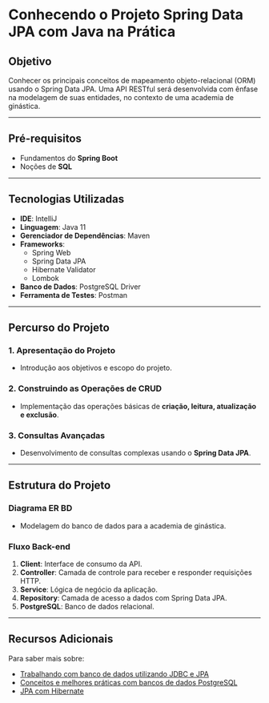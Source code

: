 # Conhecendo o Projeto Spring Data JPA com Java na Prática

## Objetivo

Conhecer os principais conceitos de mapeamento objeto-relacional (ORM) usando o Spring Data JPA. Uma API RESTful será desenvolvida com ênfase na modelagem de suas entidades, no contexto de uma academia de ginástica.

---

## Pré-requisitos

- Fundamentos do **Spring Boot**
- Noções de **SQL**

---

## Tecnologias Utilizadas

- **IDE**: IntelliJ
- **Linguagem**: Java 11
- **Gerenciador de Dependências**: Maven
- **Frameworks**:
  - Spring Web
  - Spring Data JPA
  - Hibernate Validator
  - Lombok
- **Banco de Dados**: PostgreSQL Driver
- **Ferramenta de Testes**: Postman

---

## Percurso do Projeto

### 1. Apresentação do Projeto

- Introdução aos objetivos e escopo do projeto.

### 2. Construindo as Operações de CRUD

- Implementação das operações básicas de **criação, leitura, atualização e exclusão**.

### 3. Consultas Avançadas

- Desenvolvimento de consultas complexas usando o **Spring Data JPA**.

---

## Estrutura do Projeto

### Diagrama ER BD

- Modelagem do banco de dados para a academia de ginástica.

### Fluxo Back-end

1. **Client**: Interface de consumo da API.
2. **Controller**: Camada de controle para receber e responder requisições HTTP.
3. **Service**: Lógica de negócio da aplicação.
4. **Repository**: Camada de acesso a dados com Spring Data JPA.
5. **PostgreSQL**: Banco de dados relacional.

---

## Recursos Adicionais

Para saber mais sobre:

- [Trabalhando com banco de dados utilizando JDBC e JPA](https://spring.io/guides/gs/accessing-data-jpa/)
- [Conceitos e melhores práticas com bancos de dados PostgreSQL](https://www.postgresql.org/docs/)
- [JPA com Hibernate](https://hibernate.org/orm/documentation/)
